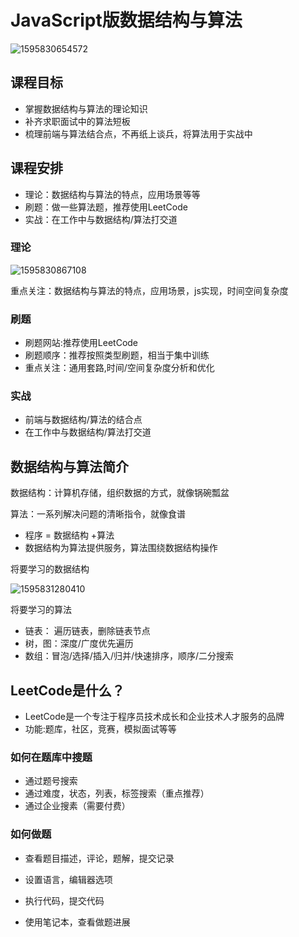 # JavaScript版数据结构与算法

![1595830654572](C:\Users\刘如刚\AppData\Roaming\Typora\typora-user-images\1595830654572.png)

## 课程目标

+ 掌握数据结构与算法的理论知识
+ 补齐求职面试中的算法短板
+ 梳理前端与算法结合点，不再纸上谈兵，将算法用于实战中

## 课程安排

+ 理论：数据结构与算法的特点，应用场景等等
+ 刷题：做一些算法题，推荐使用LeetCode
+ 实战：在工作中与数据结构/算法打交道

### 理论

![1595830867108](C:\Users\刘如刚\AppData\Roaming\Typora\typora-user-images\1595830867108.png)

重点关注：数据结构与算法的特点，应用场景，js实现，时间空间复杂度

### 刷题

+ 刷题网站:推荐使用LeetCode
+ 刷题顺序：推荐按照类型刷题，相当于集中训练
+ 重点关注：通用套路,时间/空间复杂度分析和优化

### 实战

+ 前端与数据结构/算法的结合点
+ 在工作中与数据结构/算法打交道

## 数据结构与算法简介

数据结构：计算机存储，组织数据的方式，就像锅碗瓢盆

算法：一系列解决问题的清晰指令，就像食谱

+ 程序 = 数据结构 +算法
+ 数据结构为算法提供服务，算法围绕数据结构操作

将要学习的数据结构

![1595831280410](C:\Users\刘如刚\AppData\Roaming\Typora\typora-user-images\1595831280410.png)

将要学习的算法

+ 链表： 遍历链表，删除链表节点
+ 树，图：深度/广度优先遍历
+ 数组：冒泡/选择/插入/归并/快速排序，顺序/二分搜索

## LeetCode是什么？

+ LeetCode是一个专注于程序员技术成长和企业技术人才服务的品牌
+ 功能:题库，社区，竞赛，模拟面试等等

### 如何在题库中搜题

+ 通过题号搜索
+ 通过难度，状态，列表，标签搜索（重点推荐）
+ 通过企业搜素（需要付费）

### 如何做题

+ 查看题目描述，评论，题解，提交记录
+ 设置语言，编辑器选项
+ 执行代码，提交代码

+ 使用笔记本，查看做题进展

